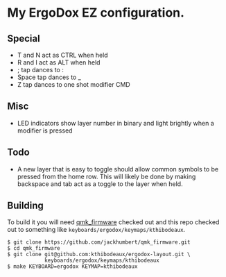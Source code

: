 # My ErgoDox EZ configuration.

## Special
* T and N act as CTRL when held
* R and I act as ALT when held
* ; tap dances to :
* Space tap dances to _
* Z tap dances to one shot modifier CMD

## Misc
* LED indicators show layer number in binary and light brightly when a modifier
  is pressed

## Todo
* A new layer that is easy to toggle should allow common symbols to be pressed
  from the home row.  This will likely be done by making backspace and tab act
  as a toggle to the layer when held.

## Building

To build it you will need [qmk_firmware][qmk] checked out and this repo checked
out to something like `keyboards/ergodox/keymaps/kthibodeaux`.

 [qmk]: https://github.com/jackhumbert/qmk_firmware

```
$ git clone https://github.com/jackhumbert/qmk_firmware.git
$ cd qmk_firmware
$ git clone git@github.com:kthibodeaux/ergodox-layout.git \
            keyboards/ergodox/keymaps/kthibodeaux
$ make KEYBOARD=ergodox KEYMAP=kthibodeaux
```
